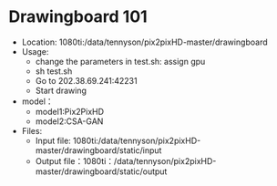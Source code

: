 # Drawingboard 101
 * Location: 1080ti:/data/tennyson/pix2pixHD-master/drawingboard
 * Usage:
   * change the parameters in test.sh: assign gpu
   * sh test.sh
   * Go to 202.38.69.241:42231
   * Start drawing
 * model：
   * model1:Pix2PixHD
   * model2:CSA-GAN
 * Files:
   * Input file: 1080ti:/data/tennyson/pix2pixHD-master/drawingboard/static/input
   * Output file：1080ti：/data/tennyson/pix2pixHD-master/drawingboard/static/output
